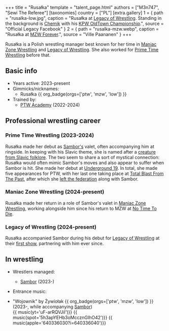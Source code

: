 +++
title = "Rusałka"
template = "talent_page.html"
authors = ["M3n747", "Sewi The Referee"]
[taxonomies]
country = ["PL"]
[extra.gallery]
1 = { path = "rusalka-low.jpg", caption = "Rusałka at [Legacy of Wrestling](@/e/low/2024-12-01-low-1.md). Standing in the background is [Chemik](@/w/chemik.md) with his [KPW OldTown Championship](@/c/kpw-old-town-championship.md).", source = "Official Legacy Facebook" }
2 = { path = "rusalka-mzw.webp", caption = "Rusałka at [MZW Forever](@/e/mzw/2025-03-29-mzw-forever.md).", source = "Ville Paananen" }
+++

Rusałka is a Polish wrestling manager best known for her time in [Maniac Zone Wrestling](@/o/mzw.md) and [Legacy of Wrestling](@/o/low.md). She also worked for [Prime Time Wrestling](@/o/ptw.md) before that. 

## Basic info

* Years active: 2023-present
* Gimmicks/nicknames:
  - Rusałka {{ org_badge(orgs=['ptw', 'mzw', 'low']) }}
* Trained by:
  - [PTW Academy](@/o/ptw-academy.md) (2022-2024)
 
## Professional wrestling career

### Prime Time Wrestling (2023-2024)

Rusałka made her debut as [Sambor's](@/w/sambor.md) valet, often accompanying him at ringside. In keeping with his Slavic theme, she is named after a [creature from Slavic folklore][rusalka]. The two seem to share a sort of mystical connection: Rusałka would often mimic Sambor's moves and also appear to suffer when Sambor is hit. She made her debut at [Underground 19](@/e/ptw/2023-12-09-ptw-underground-19.md). In total, she made five appearances for PTW, with her last one taking place at [Total Blast From The Past](@/e/ptw/2024-05-11-ptw-6.md), after which she [left the federation](@/a/ptw-exits.md) along with Sambor.

### Maniac Zone Wrestling (2024-present)

Rusałka made her return in a role of Sambor's valet in [Maniac Zone Wrestling](@/o/mzw.md), working alongside him since his return to MZW at [No Time To Die](@/e/mzw/2024-10-12-mzw-no-time-to-die.md). 

### Legacy of Wrestling (2024-present)

Rusałka accompanied Sambor during his debut for [Legacy of Wrestling](@/o/low.md) at their [first show](@/e/low/2024-12-01-low-1.md), partnering with him ever since.

## In wrestling 

* Wrestlers managed:
  - [Sambor](@/w/sambor.md) (2023-)
 
* Entrance music:
- "Wojownik" by Żywiołak
   {{ org_badge(orgs=['ptw', 'mzw', 'low']) }} (2023-, while accompanying [Sambor](@/w/sambor.md)) <br>
   {{ music(yt='uF-arRQVJiI')}}
   {{ music(spot='5h3apYEHb3oMccznGIhO42')}}
   {{ music(apple='640336030?i=640336040')}}

[rusalka]: https://en.wikipedia.org/wiki/Rusalka
